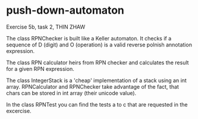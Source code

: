 # push-down-automaton
Exercise 5b, task 2, THIN ZHAW

The class RPNChecker is built like a Keller automaton. It checks if a sequence of D (digit) and O (operation) is a valid reverse polnish annotation expression.

The class RPN calculator heirs from RPN checker and calculates the result for a given RPN expression.

The class IntegerStack is a 'cheap' implementation of a stack using an int array. RPNCalculator and RPNChecker take advantage of the fact, that chars can be stored in int array (their unicode value).

In the class RPNTest you can find the tests a to c that are requested in the excercise. 
